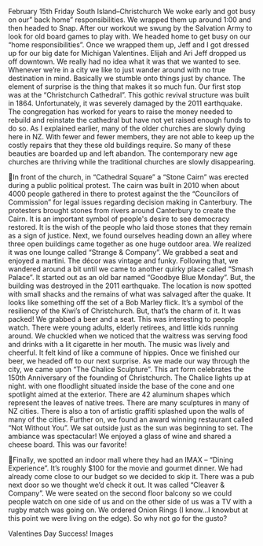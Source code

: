 February 15th Friday
South Island–Christchurch
We woke early and got busy on our” back home” responsibilities. We
wrapped them up around 1:00 and then headed to Snap. After our
workout we swung by the Salvation Army to look for old board games to
play with. We headed home to get busy on our “home responsibilities”.
Once we wrapped them up, Jeff and I got dressed up for our big date for
Michigan Valentines.
Elijah and Ari Jeff dropped us off downtown. We really had no idea what
it was that we wanted to see. Whenever we’re in a city we like to just
wander around with no true destination in mind. Basically we stumble onto
things just by chance. The element of surprise is the thing that makes it so
much fun.
Our first stop was at the “Christchurch Cathedral”. This gothic revival
structure was built in 1864. Unfortunately, it was severely damaged by the
2011 earthquake. The congregation has worked for years to raise the
money needed to rebuild and reinstate the cathedral but have not yet
raised enough funds to do so. As I explained earlier, many of the older
churches are slowly dying here in NZ. With fewer and fewer members, they
are not able to keep up the costly repairs that they these old buildings
require. So many of these beauties are boarded up and left abandon. The
contemporary new age churches are thriving while the traditional churches
are slowly disappearing.

In front of the church, in “Cathedral Square” a “Stone Cairn” was erected
during a public political protest. The cairn was built in 2010 when about
4000 people gathered in there to protest against the the “Councilors of
Commission” for legal issues regarding decision making in Canterbury. The
protesters brought stones from rivers around Canterbury to create the
Cairn. It is an important symbol of people's desire to see democracy
restored. It is the wish of the people who laid those stones that they remain
as a sign of justice.
Next, we found ourselves heading down an alley where three open
buildings came together as one huge outdoor area. We realized it was one
lounge called “Strange & Company”. We grabbed a seat and enjoyed a
martini. The décor was vintage and funky.
Following that, we wandered around a bit until we came to another quirky
place called “Smash Palace”. It started out as an old bar named
“Goodbye Blue Monday”. But, the building was destroyed in the 2011
earthquake. The location is now spotted with small shacks and the remains
of what was salvaged after the quake. It looks like something off the set of
a Bob Marley flick. It’s a symbol of the resiliency of the Kiwi’s of Christchurch.
But, that’s the charm of it. It was packed! We grabbed a beer and a seat.
This was interesting to people watch. There were young adults, elderly
retirees, and little kids running around. We chuckled when we noticed that
the waitress was serving food and drinks with a lit cigarette in her mouth.
The music was lively and cheerful. It felt kind of like a commune of hippies.
Once we finished our beer, we headed off to our next surprise.
As we made our way through the city, we came upon “The Chalice
Sculpture”. This art form celebrates the 150th Anniversary of the founding
of Christchurch. The Chalice lights up at night. with one floodlight situated
inside the base of the cone and one spotlight aimed at the exterior. There
are 42 aluminum shapes which represent the leaves of native trees. There
are many sculptures in many of NZ cities. There is also a ton of artistic graffiti
splashed upon the walls of many of the cities.
Further on, we found an award winning restaurant called “Not Without
You”. We sat outside just as the sun was beginning to set. The ambiance
was spectacular! We enjoyed a glass of wine and shared a cheese board.
This was our favorite!

Finally, we spotted an indoor mall where they had an IMAX – “Dining
Experience”. It’s roughly $100 for the movie and gourmet dinner. We had
already come close to our budget so we decided to skip it. There was a
pub next door so we thought we’d check it out. It was called “Cleaver &
Company”. We were seated on the second floor balcony so we could
people watch on one side of us and on the other side of us was a TV with
a rugby match was going on. We ordered Onion Rings (I know…I knowbut at this point we were living on the edge). So why not go for the gusto?

Valentines Day Success!
Images

